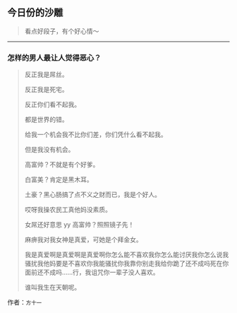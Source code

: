 ## 今日份的沙雕

> 看点好段子，有个好心情～


 
---

### 怎样的男人最让人觉得恶心？

> 反正我是屌丝。
> 
> 反正我是死宅。
> 
> 反正你们看不起我。
> 
> 都是世界的错。
> 
> 给我一个机会我不比你们差，你们凭什么看不起我。
> 
> 但是我没有机会。
> 
> 高富帅？不就是有个好爹。
> 
> 白富美？肯定是黑木耳。
> 
> 土豪？黑心肠搞了点不义之财而已，我是个好人。
> 
> 哎呀我操农民工真他妈没素质。
> 
> 女屌还好意思 yy 高富帅？照照镜子先！
> 
> 麻痹我对我女神是真爱，可她是个拜金女。
> 
> 我是真爱啊是真爱啊是真爱啊你怎么能不喜欢我你怎么能讨厌我你怎么说我骚扰我他妈要是不喜欢你我能骚扰你我靠你别走我给你跪了还不成吗死在你面前还不成吗……行，我诅咒你一辈子没人喜欢。
> 
> 谁叫我生在天朝呢。


作者：`方十一`